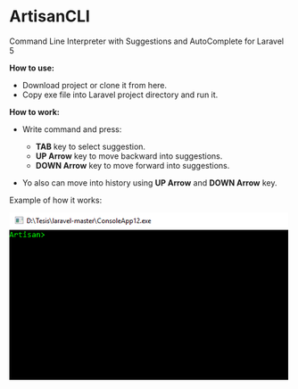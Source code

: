 # ArtisanCLI
Command Line Interpreter with Suggestions and AutoComplete for Laravel 5

**How to use:**
- Download project or clone it from here.
- Copy exe file into Laravel project directory and run it.

**How to work:**
- Write command and press:
  - **TAB** key to select suggestion.
  - **UP Arrow** key to move backward into suggestions.
  - **DOWN Arrow** key to move forward into suggestions.
  
- Yo also can move into history using **UP Arrow** and **DOWN Arrow** key.

Example of how it works:

<img src="screenshot/functionality.gif"></img>